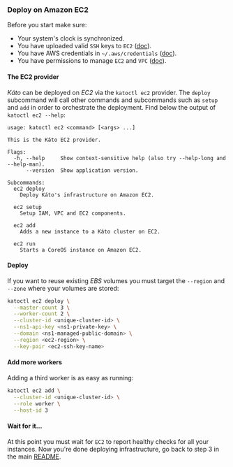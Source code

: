 ### Deploy on Amazon EC2

Before you start make sure:
- Your system's clock is synchronized.
- You have uploaded valid `SSH` keys to `EC2` ([doc](http://docs.aws.amazon.com/AWSEC2/latest/UserGuide/ec2-key-pairs.html)).
- You have AWS credentials in `~/.aws/credentials` ([doc](https://github.com/aws/aws-sdk-go/wiki/configuring-sdk#shared-credentials-file)).
- You have permissions to manage `EC2` and `VPC` ([doc](http://docs.aws.amazon.com/IAM/latest/UserGuide/access_permissions.html)).

#### The EC2 provider

*Káto* can be deployed on *EC2* via the `katoctl ec2` provider. The `deploy` subcommand will call other commands and subcommands such as `setup` and `add` in order to orchestrate the deployment. Find below the output of `katoctl ec2 --help`:

```
usage: katoctl ec2 <command> [<args> ...]

This is the Káto EC2 provider.

Flags:
  -h, --help     Show context-sensitive help (also try --help-long and --help-man).
      --version  Show application version.

Subcommands:
  ec2 deploy
    Deploy Káto's infrastructure on Amazon EC2.

  ec2 setup
    Setup IAM, VPC and EC2 components.

  ec2 add
    Adds a new instance to a Káto cluster on EC2.

  ec2 run
    Starts a CoreOS instance on Amazon EC2.
```

#### Deploy

If you want to reuse existing *EBS* volumes you must target the `--region` and `--zone` where your volumes are stored:

```bash
katoctl ec2 deploy \
  --master-count 3 \
  --worker-count 2 \
  --cluster-id <unique-cluster-id> \
  --ns1-api-key <ns1-private-key> \
  --domain <ns1-managed-public-domain> \
  --region <ec2-region> \
  --key-pair <ec2-ssh-key-name>
```

#### Add more workers
Adding a third worker is as easy as running:
```bash
katoctl ec2 add \
  --cluster-id <unique-cluster-id> \
  --role worker \
  --host-id 3
```

#### Wait for it...
At this point you must wait for `EC2` to report healthy checks for all your instances. Now you're done deploying infrastructure, go back to step 3 in the main [README](https://github.com/h0tbird/kato/blob/master/README.md#3-pre-flight-checklist).
